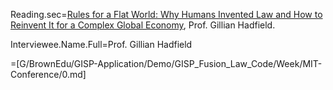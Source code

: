 Reading.sec=<a href="https://www.amazon.com/Rules-Flat-World-Invented-Reinvent-ebook/dp/B01LYZXIVU">Rules for a Flat World: Why Humans Invented Law and How to Reinvent It for a Complex Global Economy</a>, Prof. Gillian Hadfield.

Interviewee.Name.Full=Prof. Gillian Hadfield

=[G/BrownEdu/GISP-Application/Demo/GISP_Fusion_Law_Code/Week/MIT-Conference/0.md]